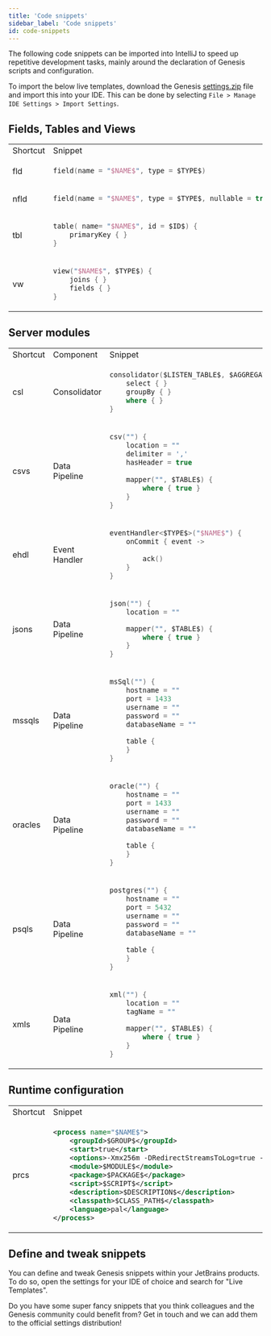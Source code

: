 ```yaml
---
title: 'Code snippets'
sidebar_label: 'Code snippets'
id: code-snippets
---
```


The following code snippets can be imported into IntelliJ to speed up repetitive development tasks, mainly around the declaration of Genesis scripts and configuration.

To import the below live templates, download the Genesis [settings.zip](/file/settings.zip) file and import this into your IDE. This can be done by selecting `File > Manage IDE Settings > Import Settings`.

## Fields, Tables and Views

<table>
<tr>
<td> Shortcut </td><td> Snippet </td>
</tr>
<tr>
<td>fld</td>
<td>

```kt
field(name = "$NAME$", type = $TYPE$)
```

</td>
</tr>
<tr>
<td>nfld</td>
<td>

```kt
field(name = "$NAME$", type = $TYPE$, nullable = true)
```

</td>
</tr>
<tr>
<td>tbl</td>
<td>

```kt
table( name= "$NAME$", id = $ID$) {
    primaryKey { }
}
```

</td>
</tr>
<tr>
<td>vw</td>
<td>

```kt
view("$NAME$", $TYPE$) {
    joins { }
    fields { }
}
```

</td>
</tr>
</table>

## Server modules

<table>
<tr>
<td> Shortcut </td> <td>Component</td> <td> Snippet </td>
</tr>
<tr>
<td>csl</td>
<td>Consolidator</td>
<td>

```kt
consolidator($LISTEN_TABLE$, $AGGREGATION_TABLE$) {
    select { }
    groupBy { }
    where { }
}
```

</td>
</tr>
<tr>
<td>csvs</td>
<td>Data Pipeline</td>
<td>

```kt
csv("") {
    location = ""
    delimiter = ','
    hasHeader = true
    
    mapper("", $TABLE$) {
        where { true }
    }
}
```

</td>
</tr>
<tr>
<td>ehdl</td>
<td>Event Handler</td>
<td>

```kt
eventHandler<$TYPE$>("$NAME$") {
    onCommit { event ->
        
        ack()
    }
}
```

</td>
</tr>
<tr>
<td>jsons</td>
<td>Data Pipeline</td>
<td>

```kt
json("") {
    location = ""

    mapper("", $TABLE$) {
        where { true }
    }
}
```

</td>
</tr>
<tr>
<td>mssqls</td>
<td>Data Pipeline</td>
<td>

```kt
msSql("") {
    hostname = ""
    port = 1433
    username = ""
    password = ""
    databaseName = ""

    table {
    }
}
```

</td>
</tr>
<tr>
<td>oracles</td>
<td>Data Pipeline</td>
<td>

```kt
oracle("") {
    hostname = ""
    port = 1433
    username = ""
    password = ""
    databaseName = ""

    table {
    }
}
```

</td>
</tr>
<tr>
<td>psqls</td>
<td>Data Pipeline</td>
<td>

```kt
postgres("") {
    hostname = ""
    port = 5432
    username = ""
    password = ""
    databaseName = ""

    table {
    }
}
```

</td>
</tr>
<tr>
<td>xmls</td>
<td>Data Pipeline</td>
<td>

```kt
xml("") {
    location = ""
    tagName = ""

    mapper("", $TABLE$) {
        where { true }
    }
}
```

</td>
</tr>
</table>

## Runtime configuration

<table>
<tr>
<td> Shortcut </td> <td> Snippet </td>
</tr>
<tr>
<td>prcs</td>
<td>

```xml
<process name="$NAME$">
    <groupId>$GROUP$</groupId>
    <start>true</start>
    <options>-Xmx256m -DRedirectStreamsToLog=true -DXSD_VALIDATE=false</options>
    <module>$MODULE$</module>
    <package>$PACKAGE$</package>
    <script>$SCRIPT$</script>
    <description>$DESCRIPTION$</description>
    <classpath>$CLASS_PATH$</classpath>
    <language>pal</language>
</process>
```

</td>
</tr>
</table>

## Define and tweak snippets

You can define and tweak Genesis snippets within your JetBrains products.
To do so, open the settings for your IDE of choice and search for "Live Templates".

Do you have some super fancy snippets that you think colleagues and the Genesis community could benefit from? Get in touch and we can add them to the official settings distribution!